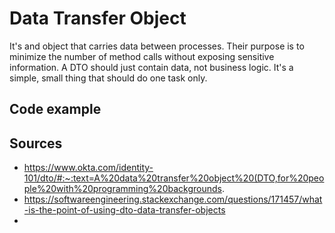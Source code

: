 # Data Transfer Object
It's and object that carries data between processes. Their purpose is to minimize the number of method calls without exposing sensitive information.
A DTO should just contain data, not business logic. It's a simple, small thing that should do one task only.
## Code example

## Sources
- https://www.okta.com/identity-101/dto/#:~:text=A%20data%20transfer%20object%20(DTO,for%20people%20with%20programming%20backgrounds.
- https://softwareengineering.stackexchange.com/questions/171457/what-is-the-point-of-using-dto-data-transfer-objects
- 